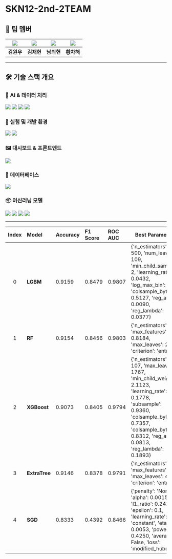 # SKN12-2nd-2TEAM
## 👥 팀 멤버
| ![](https://i.pinimg.com/236x/04/9d/5b/049d5b422b254da9edb8bebe2b2a79c4.jpg) | ![](https://i.pinimg.com/236x/04/9d/5b/049d5b422b254da9edb8bebe2b2a79c4.jpg) | ![](https://i.pinimg.com/236x/04/9d/5b/049d5b422b254da9edb8bebe2b2a79c4.jpg) | ![](https://i.pinimg.com/236x/04/9d/5b/049d5b422b254da9edb8bebe2b2a79c4.jpg) |
|:--:|:--:|:--:|:--:|
| **김원우** | **김재현** | **남의헌** | **황차해** |
----------
## 🛠 기술 스택 개요

### 🧠 AI & 데이터 처리
<img src="https://img.shields.io/badge/Python-3776AB?style=for-the-badge&logo=python&logoColor=white">
<img src="https://img.shields.io/badge/Pandas-150458?style=for-the-badge&logo=pandas&logoColor=white">
<img src="https://img.shields.io/badge/Numpy-013243?style=for-the-badge&logo=numpy&logoColor=white">
<img src="https://img.shields.io/badge/Scikit--Learn-F7931E?style=for-the-badge&logo=scikit-learn&logoColor=white">

### 🧪 실험 및 개발 환경
<img src="https://img.shields.io/badge/Google%20Colab-F9AB00?style=for-the-badge&logo=googlecolab&logoColor=white">
<img src="https://img.shields.io/badge/Jupyter-F37626?style=for-the-badge&logo=jupyter&logoColor=white">

### 🖼 대시보드 & 프론트엔드
<img src="https://img.shields.io/badge/Streamlit-FF4B4B?style=for-the-badge&logo=streamlit&logoColor=white">

### 💾 데이터베이스
<img src="https://img.shields.io/badge/MySQL-4479A1?style=for-the-badge&logo=mysql&logoColor=white">

### 📦 머신러닝 모델
<img src="https://img.shields.io/badge/LightGBM-3C3C3C?style=for-the-badge&logo=lightgbm&logoColor=white">
<img src="https://img.shields.io/badge/XGBoost-EC0000?style=for-the-badge&logo=xgboost&logoColor=white">
<img src="https://img.shields.io/badge/RandomForest-00B050?style=for-the-badge">
<img src="https://img.shields.io/badge/SGDClassifier-006699?style=for-the-badge">

----------

| Index | Model      | Accuracy   | F1 Score   | ROC AUC   | Best Parameters |
|:-----:|:-----------|:-----------|:-----------|:----------|-----------------|
| 0     | **LGBM**    | 0.9159     | 0.8479     | 0.9807    | {'n_estimators': 500, 'num_leaves': 109, 'min_child_samples': 2, 'learning_rate': 0.0432, 'log_max_bin': 9, 'colsample_bytree': 0.5127, 'reg_alpha': 0.0090, 'reg_lambda': 0.0377} |
| 1     | **RF**      | 0.9154     | 0.8456     | 0.9803    | {'n_estimators': 40, 'max_features': 0.8184, 'max_leaves': 2236, 'criterion': 'entropy'} |
| 2     | **XGBoost** | 0.9073     | 0.8405     | 0.9794    | {'n_estimators': 107, 'max_leaves': 1767, 'min_child_weight': 2.1123, 'learning_rate': 0.1778, 'subsample': 0.9360, 'colsample_bylevel': 0.7357, 'colsample_bytree': 0.8312, 'reg_alpha': 0.0813, 'reg_lambda': 0.1893} |
| 3     | **ExtraTree**| 0.9146    | 0.8378     | 0.9791    | {'n_estimators': 9, 'max_features': 1.0, 'max_leaves': 4632, 'criterion': 'entropy'} |
| 4     | **SGD**     | 0.8333     | 0.4392     | 0.8466    | {'penalty': 'None', 'alpha': 0.0015, 'l1_ratio': 0.2418, 'epsilon': 0.1, 'learning_rate': 'constant', 'eta0': 0.0053, 'power_t': 0.4250, 'average': False, 'loss': 'modified_huber'} |
